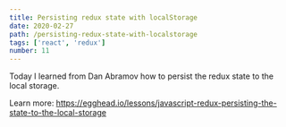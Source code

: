 ```yaml
---
title: Persisting redux state with localStorage
date: 2020-02-27
path: /persisting-redux-state-with-localstorage
tags: ['react', 'redux']
number: 11
---
```


Today I learned from Dan Abramov how to persist the redux state to the local
storage.

Learn more:
https://egghead.io/lessons/javascript-redux-persisting-the-state-to-the-local-storage
